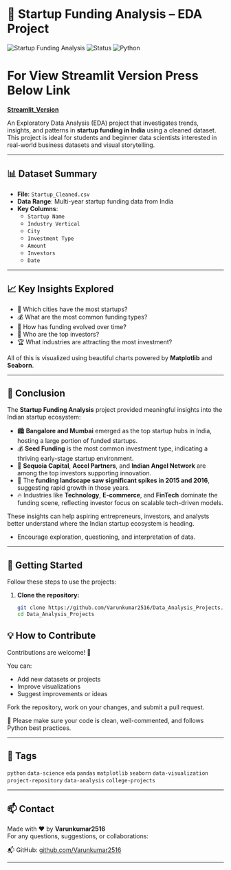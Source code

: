 # 🚀 Startup Funding Analysis – EDA Project


![Startup Funding Analysis](https://img.shields.io/badge/Project-Startup--Funding%20EDA-blue)
![Status](https://img.shields.io/badge/status-completed-brightgreen?style=flat-square)
![Python](https://img.shields.io/badge/python-3.x-blue?style=flat-square)

# __For View Streamlit Version Press Below Link__
[__Streamlit_Version__](https://dataanalysisprojects-fpdw35a5e85vutbgz7ksxk.streamlit.app/)


An Exploratory Data Analysis (EDA) project that investigates trends, insights, and patterns in **startup funding in India** using a cleaned dataset. This project is ideal for students and beginner data scientists interested in real-world business datasets and visual storytelling.

---

## 📊 Dataset Summary

- **File**: `Startup_Cleaned.csv`
- **Data Range**: Multi-year startup funding data from India
- **Key Columns**:  
  - `Startup Name`  
  - `Industry Vertical`  
  - `City`  
  - `Investment Type`  
  - `Amount`  
  - `Investors`  
  - `Date`

---

## 📈 Key Insights Explored

- 📍 Which cities have the most startups?
- 💰 What are the most common funding types?
- 📆 How has funding evolved over time?
- 🧠 Who are the top investors?
- 🏆 What industries are attracting the most investment?

All of this is visualized using beautiful charts powered by **Matplotlib** and **Seaborn**.

---

## 🧾 Conclusion

The **Startup Funding Analysis** project provided meaningful insights into the Indian startup ecosystem:

- 🏙️ **Bangalore and Mumbai** emerged as the top startup hubs in India, hosting a large portion of funded startups.
- 💰 **Seed Funding** is the most common investment type, indicating a thriving early-stage startup environment.
- 🧠 **Sequoia Capital**, **Accel Partners**, and **Indian Angel Network** are among the top investors supporting innovation.
- 📅 The **funding landscape saw significant spikes in 2015 and 2016**, suggesting rapid growth in those years.
- 🔥 Industries like **Technology**, **E-commerce**, and **FinTech** dominate the funding scene, reflecting investor focus on scalable tech-driven models.

These insights can help aspiring entrepreneurs, investors, and analysts better understand where the Indian startup ecosystem is heading.


- Encourage exploration, questioning, and interpretation of data.

---

## 🚀 Getting Started

Follow these steps to use the projects:

1. **Clone the repository:**
   ```bash
   git clone https://github.com/Varunkumar2516/Data_Analysis_Projects.git
   cd Data_Analysis_Projects

## 💡 How to Contribute

Contributions are welcome! 🙌

You can:

- Add new datasets or projects  
- Improve visualizations  
- Suggest improvements or ideas  

Fork the repository, work on your changes, and submit a pull request.

📌 Please make sure your code is clean, well-commented, and follows Python best practices.

---

## 📌 Tags

`python` `data-science` `eda` `pandas` `matplotlib` `seaborn` `data-visualization` `project-repository` `data-analysis` `college-projects`

---

## 📫 Contact

Made with ❤️ by **Varunkumar2516**  
For any questions, suggestions, or collaborations:

📬 GitHub: [github.com/Varunkumar2516](https://github.com/Varunkumar2516)

---